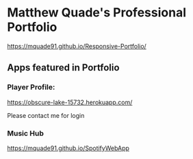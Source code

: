 # Matthew Quade's Professional Portfolio
 https://mquade91.github.io/Responsive-Portfolio/

 ## Apps featured in Portfolio

### Player Profile:
https://obscure-lake-15732.herokuapp.com/

Please contact me for login

### Music Hub
https://mquade91.github.io/SpotifyWebApp
